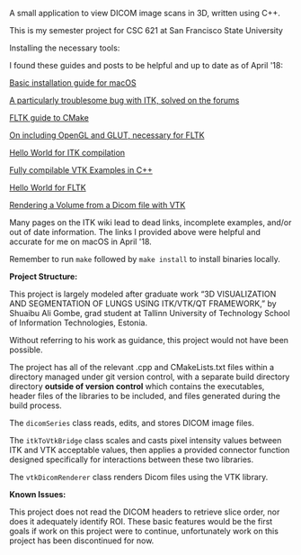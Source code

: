 A small application to view DICOM image scans in 3D, written using C++.

This is my semester project for CSC 621 at San Francisco State University


Installing the necessary tools:

I found these guides and posts to be helpful and up to date as of April '18: 

[Basic installation guide for macOS](http://itkdebug.blogspot.com/2013/02/install-itk-on-mac-os.html)
 
[A particularly troublesome bug with ITK, solved on the forums](https://discourse.itk.org/t/visibility-settings/596) 


[FLTK guide to CMake](https://github.com/IngwiePhoenix/FLTK/blob/master/README.CMake.txt)

[On including OpenGL and GLUT, necessary for FLTK](https://stackoverflow.com/questions/9460242/how-to-compile-glut-opengl-project-with-cmake-and-kdevelop-in-linux)

[Hello World for ITK compilation](https://itk.org/Wiki/ITK/HelloInsight)

[Fully compilable VTK Examples in C++](https://lorensen.github.io/VTKExamples/site/Cxx/)

[Hello World for FLTK](http://www.fltk.org/doc-1.3/basics.html#basics_writing)

[Rendering a Volume from a Dicom file with VTK](https://github.com/fblupi/rendering-volume-from-dicom-vtk/blob/master/RenderingVolumeFromDICOM.cpp)

Many pages on the ITK wiki lead to dead links, incomplete examples, and/or out of date information. The links I provided above were helpful and accurate for me on macOS in April '18. 


Remember to run `make` followed by `make install` to
install binaries locally. 


**Project Structure:**

This project is largely modeled after graduate work “3D VISUALIZATION AND SEGMENTATION OF LUNGS USING ITK/VTK/QT FRAMEWORK,”
by Shuaibu Ali Gombe, grad student at Tallinn University of Technology School of Information Technologies, Estonia.

Without referring to his work as guidance, this project would not have been possible.

The project has all of the relevant .cpp and CMakeLists.txt files within a directory managed under git version control, 
with a separate build directory directory **outside of version control** which contains the executables, header files of the libraries to be included,
and files generated during the build process.

The `dicomSeries` class reads, edits, and stores DICOM image files.

The `itkToVtkBridge` class scales and casts pixel intensity values between ITK and VTK acceptable values, then applies
a provided connector function designed specifically for interactions between these two libraries.

The `vtkDicomRenderer` class renders Dicom files using the VTK library.


**Known Issues:**

This project does not read the DICOM headers to retrieve slice order, nor does it adequately identify ROI. These basic
features would be the first goals if work on this project were to continue, unfortunately work on this project has been
discontinued for now. 

